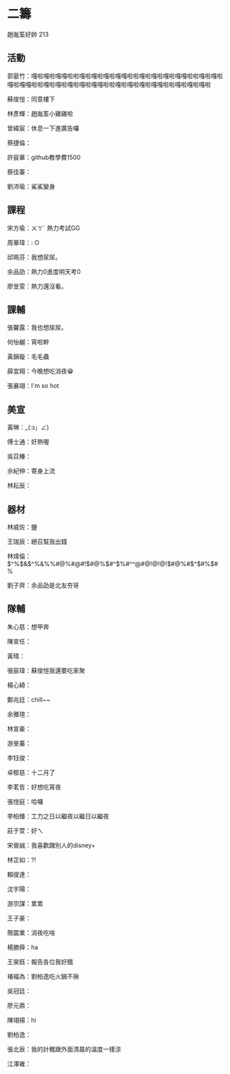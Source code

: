 # 二籌
趙胤筌好帥 213
## 活動

郭晏竹：嘎啦嘎啦嘎嘎啦啦嘎啦嘎啦嘎啦嘎嘎啦啦嘎啦嘎啦嘎啦嘎嘎啦啦嘎啦嘎啦嘎啦嘎嘎啦啦嘎啦嘎啦嘎啦嘎啦嘎嘎啦啦嘎啦嘎啦嘎啦嘎嘎啦啦嘎啦嘎啦嘎啦

蘇俊愷：同意樓下

林彥輝：趙胤筌小雞雞啦

曾緯宸：休息一下進廣告囉

蔡捷倫：

許宸華：github教學費1500

蔡佳蓁：

劉沛瑜：鯊鯊變身

## 課程

宋方瑜：ㄨㄚˊ 熱力考試GG

周華瑋：: O

邱珮芬：我想尿尿。

余品劭：熱力0進度明天考0

廖昱雯：熱力還沒看。

## 課輔

張馨露：我也想尿尿。

何怡樾：宵啦幹

黃韻璇：毛毛蟲

薛宜翔：今晚想吃消夜😁

張襄翊：I'm so hot

## 美宣

黃琳：_(:з」∠)

傅士通：好熱喔

吳苡榛：

佘紀伸：寄身上流

林耘辰：

## 器材

林威佐：鹽

王瑞辰：總召幫我出錢

林煒倫：$^%$&$^%&%%#@%#@#!$#@%$#^$%#^$%^%$^@#@!$@!$@!$#@%#$^$#%$#%

劉子齊：余品劭是北友夯哥

## 隊輔

朱心慈：想甲奔

陳宣任：

黃晴：

張宸瑋：蘇俊愷我還要吃家聚

楊心綺：

鄭兆廷：chill~~

余雅瑄：

林宣豪：

游旻蓁：

李钰俊：

卓郁慈：十二月了

李茗哲：好想吃宵夜

張愷庭：哈囉

李柏臻：工力之日以繼夜以繼日以繼夜

莊于萱：好ㄟ

宋晉誠：我喜歡蹭別人的disney+

林芷如：?!

賴俊達：

沈宇陽：

游宗謀：累累

王子豪：

簡震業：消夜吃啥

楊勝舜：ha


王昊鈺：報告各位我好餓

褚福為：劉柏逸吃火鍋不揪

吳冠廷：

廖元鼎：

陳翊揚：hi

劉柏逸：

張北辰：我的計概跟外面清晨的溫度一樣涼

江澤雍：
